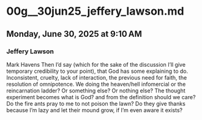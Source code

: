# 00g__30jun25_jeffery_lawson.md
## Monday, June 30, 2025 at 9:10 AM
### Jeffery Lawson
Mark Havens Then I’d say (which for the sake of the discussion I’ll give temporary credibility to your point), that God has some explaining to do. Inconsistent, cruelty, lack of interaction, the previous need for faith, the resolution of omnipotence. We doing the heaven/hell infomercial or the reincarnation ladder? Or something else? Or nothing else? The thought experiment becomes what is God? and from the definition should we care? Do the fire ants pray to me to not poison the lawn? Do they give thanks because I’m lazy and let their mound grow, if I’m even aware it exists?
